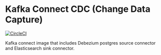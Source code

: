 # Kafka Connect CDC (Change Data Capture)

[![CircleCI](https://circleci.com/gh/rivernews/kafka-connectors-cdc.svg?style=shield)](https://circleci.com/gh/rivernews/kafka-connectors-cdc)

Kafka connect image that includes Debezium postgres source connector and Elasticsearch sink connector.